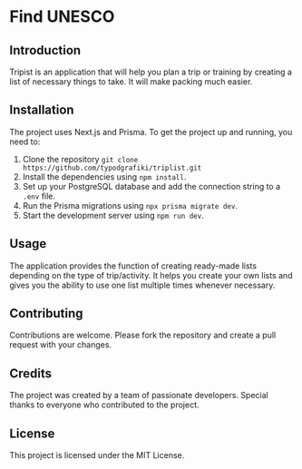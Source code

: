 # Find UNESCO

## Introduction

Tripist is an application that will help you plan a trip or training by creating a list of necessary things to take. It will make packing much easier.

## Installation

The project uses Next.js and Prisma. To get the project up and running, you need to:

1. Clone the repository `git clone https://github.com/typodgrafiki/triplist.git`
2. Install the dependencies using `npm install`.
3. Set up your PostgreSQL database and add the connection string to a `.env` file.
4. Run the Prisma migrations using `npx prisma migrate dev`.
5. Start the development server using `npm run dev`.

## Usage

The application provides the function of creating ready-made lists depending on the type of trip/activity. It helps you create your own lists and gives you the ability to use one list multiple times whenever necessary.

## Contributing

Contributions are welcome. Please fork the repository and create a pull request with your changes.

## Credits

The project was created by a team of passionate developers. Special thanks to everyone who contributed to the project.

## License

This project is licensed under the MIT License.
